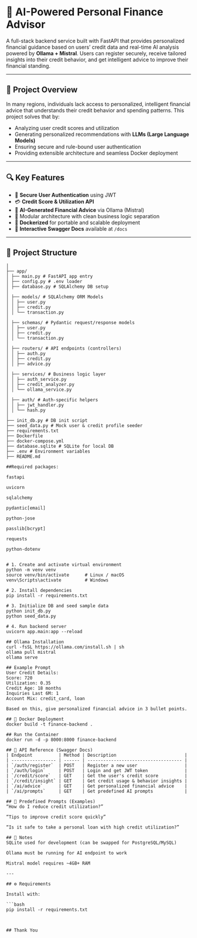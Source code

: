 # 💸 AI-Powered Personal Finance Advisor

A full-stack backend service built with FastAPI that provides personalized financial guidance based on users’ credit data and real-time AI analysis powered by **Ollama + Mistral**. Users can register securely, receive tailored insights into their credit behavior, and get intelligent advice to improve their financial standing.

---

## 📖 Project Overview

In many regions, individuals lack access to personalized, intelligent financial advice that understands their credit behavior and spending patterns. This project solves that by:

- Analyzing user credit scores and utilization
- Generating personalized recommendations with **LLMs (Large Language Models)**
- Ensuring secure and rule-bound user authentication
- Providing extensible architecture and seamless Docker deployment

---
## 🔍 Key Features

- 🔐 **Secure User Authentication** using JWT
- 💳 **Credit Score & Utilization API**
- 🧠 **AI-Generated Financial Advice** via Ollama (Mistral)
- 🧰 Modular architecture with clean business logic separation
- 🐳 **Dockerized** for portable and scalable deployment
- 📄 **Interactive Swagger Docs** available at `/docs`

---

## 📁 Project Structure

```finance_advisor_backend/
│
├── app/
│ ├── main.py # FastAPI app entry
│ ├── config.py # .env loader
│ ├── database.py # SQLAlchemy DB setup
│
│ ├── models/ # SQLAlchemy ORM Models
│ │ ├── user.py
│ │ ├── credit.py
│ │ └── transaction.py
│
│ ├── schemas/ # Pydantic request/response models
│ │ ├── user.py
│ │ ├── credit.py
│ │ └── transaction.py
│
│ ├── routers/ # API endpoints (controllers)
│ │ ├── auth.py
│ │ ├── credit.py
│ │ ├── advice.py
│
│ ├── services/ # Business logic layer
│ │ ├── auth_service.py
│ │ ├── credit_analyzer.py
│ │ └── ollama_service.py
│
│ ├── auth/ # Auth-specific helpers
│ │ ├── jwt_handler.py
│ │ └── hash.py
│
├── init_db.py # DB init script
├── seed_data.py # Mock user & credit profile seeder
├── requirements.txt
├── Dockerfile
├── docker-compose.yml
├── database.sqlite # SQLite for local DB
├── .env # Environment variables
├── README.md

##Required packages:

fastapi

uvicorn

sqlalchemy

pydantic[email]

python-jose

passlib[bcrypt]

requests

python-dotenv


# 1. Create and activate virtual environment
python -m venv venv
source venv/bin/activate      # Linux / macOS
venv\Scripts\activate         # Windows

# 2. Install dependencies
pip install -r requirements.txt

# 3. Initialize DB and seed sample data
python init_db.py
python seed_data.py

# 4. Run backend server
uvicorn app.main:app --reload

## Ollama Installation
curl -fsSL https://ollama.com/install.sh | sh
ollama pull mistral
ollama serve

## Example Prompt
User Credit Details:
Score: 720
Utilization: 0.35
Credit Age: 18 months
Inquiries Last 6M: 1
Account Mix: credit_card, loan

Based on this, give personalized financial advice in 3 bullet points.

## 🐳 Docker Deployment
docker build -t finance-backend .

## Run the Container
docker run -d -p 8000:8000 finance-backend

## 🧪 API Reference (Swagger Docs)
| Endpoint          | Method | Description                          |
| ----------------- | ------ | ------------------------------------ |
| `/auth/register`  | POST   | Register a new user                  |
| `/auth/login`     | POST   | Login and get JWT token              |
| `/credit/score`   | GET    | Get the user's credit score          |
| `/credit/insight` | GET    | Get credit usage & behavior insights |
| `/ai/advice`      | GET    | Get personalized financial advice    |
| `/ai/prompts`     | GET    | Get predefined AI prompts            |

## 🧠 Predefined Prompts (Examples)
“How do I reduce credit utilization?”

“Tips to improve credit score quickly”

“Is it safe to take a personal loan with high credit utilization?”

## 📌 Notes
SQLite used for development (can be swapped for PostgreSQL/MySQL)

Ollama must be running for AI endpoint to work

Mistral model requires ~4GB+ RAM

---

## ⚙️ Requirements

Install with:

```bash
pip install -r requirements.txt



## Thank You

